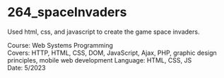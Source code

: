 # 264_spaceInvaders
Used html, css, and javascript to create the game space invaders. 

Course: Web Systems Programming\
Covers: HTTP, HTML, CSS, DOM, JavaScript, Ajax, PHP, graphic design principles, mobile web development
Language: HTML, CSS, JS\
Date: 5/2023
